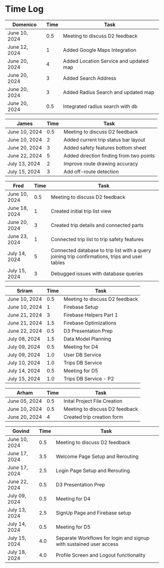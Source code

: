 # Time Log

| Domenico      | Time | Task                                   |
|---------------|------|----------------------------------------|
| June 10, 2024 | 0.5  | Meeting to discuss D2 feedback         |
| June 12, 2024 | 1    | Added Google Maps Integration          |
| June 20, 2024 | 4    | Added Location Service and updated map |
| June 20, 2024 | 3    | Added Search Address                   |
| June 20, 2024 | 3    | Added Radius Search and updated map    |
| June 20, 2024 | 0.5  | Integrated radius search with db       |

| James         | Time | Task                                    |
|---------------|------|-----------------------------------------|
| June 10, 2024 | 0.5  | Meeting to discuss D2 feedback          |
| June 10, 2024 | 2    | Added current trip status bar layout    |
| June 20, 2024 | 3    | Added safety features bottom sheet      |
| June 22, 2024 | 5    | Added direction finding from two points |
| July 13, 2024 | 2    | Improve route drawing accuracy          |
| July 15, 2024 | 3    | Add off-route detection                 |

| Fred          | Time | Task                                                                                           |
|---------------|------|------------------------------------------------------------------------------------------------|
| June 10, 2024 | 0.5  | Meeting to discuss D2 feedback                                                                 |
| June 18, 2024 | 1    | Created initial trip list view                                                                 |
| June 20, 2024 | 3    | Created trip details and connected parts                                                       |
| June 23, 2024 | 1    | Connected trip list to trip safety features                                                    |
| July 14, 2024 | 5    | Connected database to trip list with a query joining trip confirmations, trips and user tables |
| July 15, 2024 | 3    | Debugged issues with database queries                                                          |

| Sriram        | Time | Task                           |
|---------------|------|--------------------------------|
| June 10, 2024 | 0.5  | Meeting to discuss D2 feedback |
| June 10, 2024 | 1    | Firebase Setup                 |
| June 21, 2024 | 3    | Firebase Helpers Part 1        |
| June 21, 2024 | 1.5  | Firebase Optimizations         |
| June 22, 2024 | 0.5  | D3 Presentation Prep           |
| July 08, 2024 | 1.5  | Data Model Planning            |
| July 09, 2024 | 0.5  | Meeting for D4                 |
| July 09, 2024 | 1.0  | User DB Service                |
| July 10, 2024 | 1.0  | Trips DB Service               |
| July 14, 2024 | 0.5  | Meeting for D5                 |
| July 15, 2024 | 1.0  | Trips DB Service - P2          |


| Arham         | Time | Task                           |
|---------------|------|--------------------------------|
| June 05, 2024 | 0.5  | Inital Project File Creation   |
| June 10, 2024 | 0.5  | Meeting to discuss D2 feedback |
| June 20, 2024 | 4    | Created trip creation form     |


| Govind        | Time | Task                                                               |
|---------------|------|--------------------------------------------------------------------|
| June 10, 2024 | 0.5  | Meeting to discuss D2 feedback                                     |
| June 17, 2024 | 3.5  | Welcome Page Setup and Rerouting                                   |
| June 17, 2024 | 2.5  | Login Page Setup and Rerouting                                     |
| June 22, 2024 | 0.5  | D3 Presentation Prep                                               |
| July 09, 2024 | 0.5  | Meeting for D4                                                     |
| July 13, 2024 | 2.5  | SignUp Page and Firebase setup                                     |
| July 14, 2024 | 0.5  | Meeting for D5                                                     |
| July 15, 2024 | 4.0  | Separate Workflows for login and signup with sustained user access |
| July 18, 2024 | 4.0  | Profile Screen and Logout functionality                            |


